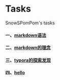 # Tasks
SnowSPomPom's tasks
#### **一、[markdown语法](https://github.com/SnowSPomPom/Tasks/blob/main/Markdown%E8%AF%AD%E6%B3%95.md)**
#### **二、[markdown的理念](https://github.com/SnowSPomPom/Tasks/blob/main/Markdown%E7%9A%84%E7%90%86%E5%BF%B5.md)**
#### **三、[typora的探索发现](https://github.com/SnowSPomPom/Tasks/blob/main/typora%E7%9A%84%E6%8E%A2%E7%B4%A2%E5%8F%91%E7%8E%B0.md)**
#### **四、[hello](https://github.com/SnowSPomPom/Tasks/blob/main/hello.md)**
